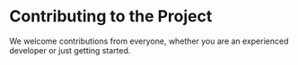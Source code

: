 # Contributing to the Project

We welcome contributions from everyone, whether you are an experienced developer or just getting started.
